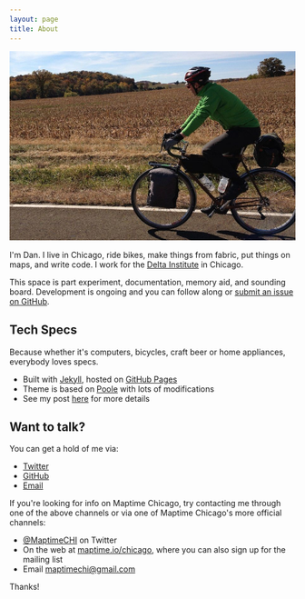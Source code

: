 ```yaml
---
layout: page
title: About
---
```


![the ol' me](/assets/selfie.jpg)

I'm Dan. I live in Chicago, ride bikes, make things from fabric, put things on maps, and write code. I work for the [Delta Institute](http://www.delta-institute.org) in Chicago.  

This space is part experiment, documentation, memory aid, and sounding board. Development is ongoing and you can follow along or [submit an issue on GitHub](https://github.com/danswick/danswick.github.io/issues?state=open). 

## Tech Specs 

Because whether it's computers, bicycles, craft beer or home appliances, everybody loves specs. 

- Built with [Jekyll](http://jekyllrb.com), hosted on [GitHub Pages](https://github.com/danswick/danswick.github.io)
- Theme is based on [Poole](http://github.com/poole/poole) with lots of modifications
- See my post [here](http://danswick.com/2014/setup/) for more details 


## Want to talk?

<!--- Insert visual here -- danswick@danswick.com -- twitter/github, email, website visual thing. requires email forwarding -->
You can get a hold of me via:

- [Twitter](https://twitter.com/DanSwick)
- [GitHub](https://github.com/danswick/)
- [Email](mailto:dan.swick+personal_site@gmail.com)

If you're looking for info on Maptime Chicago, try contacting me through one of the above channels or via one of Maptime Chicago's more official channels:

- [@MaptimeCHI](http://twitter.com/MaptimeCHI) on Twitter
- On the web at [maptime.io/chicago](http://maptime.io/chicago/), where you can also sign up for the mailing list
- Email [maptimechi@gmail.com](mailto:maptimechi@gmail.com)

Thanks!
